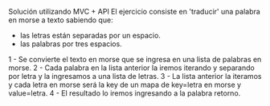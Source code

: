 Solución utilizando MVC + API
El ejercicio consiste en 'traducir' una palabra en morse a texto sabiendo que:
- las letras están separadas por un espacio.
- las palabras por tres espacios.

1 - Se convierte el texto en morse que se ingresa en una lista de palabras en morse.
2 - Cada palabra en la lista anterior la iremos iterando y separando por letra y la ingresamos a una lista de letras.
3 - La lista anterior la iteramos y cada letra en morse será la key de un mapa de key=letra en morse y value=letra.
4 - El resultado lo iremos ingresando a la palabra retorno.

